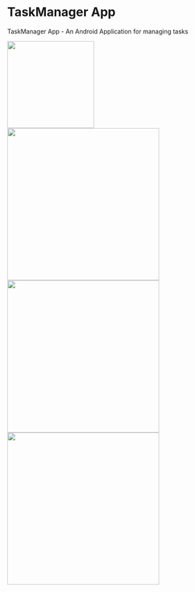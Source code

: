 # TaskManager App
TaskManager App - An Android Application for managing tasks

<img src="https://user-images.githubusercontent.com/8918308/67260541-3e4a0c00-f472-11e9-8d74-765c3a01f8e1.png" width="200">
<img src="https://user-images.githubusercontent.com/8918308/67542776-bb6cbf80-f6c4-11e9-896b-0422d908e309.png" width="350">
<img src="https://user-images.githubusercontent.com/8918308/67260557-4dc95500-f472-11e9-9376-1c6df899e66d.png" width="350">
<img src="https://user-images.githubusercontent.com/8918308/67260558-4e61eb80-f472-11e9-9821-a0b14ee1aa73.png" width="350">
